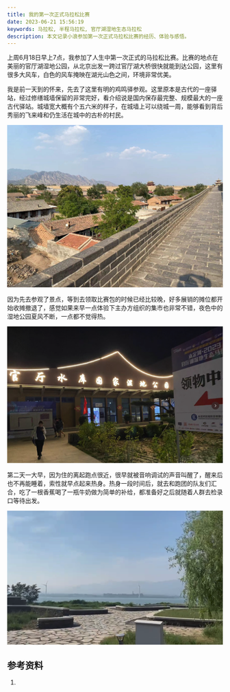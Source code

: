```yaml
---
title: 我的第一次正式马拉松比赛
date: 2023-06-21 15:56:19
keywords: 马拉松, 半程马拉松, 官厅湖湿地生态马拉松
description: 本文记录小浪参加第一次正式马拉松比赛的经历、体验与感悟。
---
```


上周6月18日早上7点，我参加了人生中第一次正式的马拉松比赛。比赛的地点在美丽的官厅湖湿地公园，从北京出发一跨过官厅湖大桥很快就能到达公园，这里有很多大风车，白色的风车掩映在湖光山色之间，环境非常优美。

我是前一天到的怀来，先去了这里有明的鸡鸣驿参观。这里原本是古代的一座驿站，经过修缮城墙保留的非常完好，看介绍说是国内保存最完整、规模最大的一座古代驿站。城墙宽大概有个五六米的样子，在城墙上可以绕城一周，能够看到背后秀丽的飞来峰和仍生活在城中的古朴的村民。

![image-20230626231015621](20230621-first-marathon/image-20230626231015621.png)

因为先去参观了景点，等到去领取比赛包的时候已经比较晚，好多展销的摊位都开始收摊撤退了，感觉如果来早一点体验下主办方组织的集市也非常不错，夜色中的湿地公园夏风不断，一点都不觉得热。

![image-20230626231410636](20230621-first-marathon/image-20230626231410636.png)

第二天一大早，因为住的离起跑点很近，很早就被音响调试的声音叫醒了，醒来后也不再能睡着，索性就早点起来热身。热身一段时间后，就去和跑团的队友们汇合，吃了一根香蕉喝了一瓶牛奶做为简单的补给，都准备好之后就随着人群去检录口等待出发。



![image-20230626231739583](20230621-first-marathon/image-20230626231739583.png)

## 参考资料

1. []()
